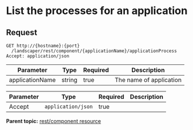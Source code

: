 # List the processes for an application

## Request

```
GET http://{hostname}:{port}
  /landscaper/rest/component/{applicationName}/applicationProcess
Accept: application/json

```

|Parameter|Type|Required|Description|
|---------|----|--------|-----------|
|applicationName|string|true|The name of application|

|Parameter|Type|Required|Description|
|---------|----|--------|-----------|
|Accept|`application/json`|true| |

**Parent topic:** [rest/component resource](../../com.edt.api.doc/topics/rest_component.md)

